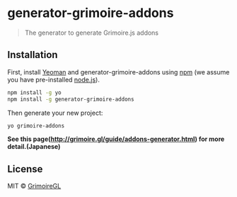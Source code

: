 # generator-grimoire-addons

> The generator to generate Grimoire.js addons

## Installation

First, install [Yeoman](http://yeoman.io) and generator-grimoire-addons using [npm](https://www.npmjs.com/) (we assume you have pre-installed [node.js](https://nodejs.org/)).

```bash
npm install -g yo
npm install -g generator-grimoire-addons
```

Then generate your new project:

```bash
yo grimoire-addons
```

**See this page(http://grimoire.gl/guide/addons-generator.html) for more detail.(Japanese)**


## License

MIT © [GrimoireGL](http://grimoire.gl)
